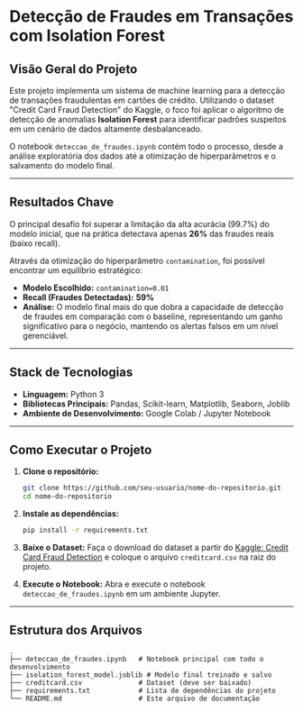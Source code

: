 # Detecção de Fraudes em Transações com Isolation Forest

## Visão Geral do Projeto

Este projeto implementa um sistema de machine learning para a detecção de transações fraudulentas em cartões de crédito. Utilizando o dataset "Credit Card Fraud Detection" do Kaggle, o foco foi aplicar o algoritmo de detecção de anomalias **Isolation Forest** para identificar padrões suspeitos em um cenário de dados altamente desbalanceado.

O notebook `deteccao_de_fraudes.ipynb` contém todo o processo, desde a análise exploratória dos dados até a otimização de hiperparâmetros e o salvamento do modelo final.

---

## Resultados Chave

O principal desafio foi superar a limitação da alta acurácia (99.7%) do modelo inicial, que na prática detectava apenas **26%** das fraudes reais (baixo recall).

Através da otimização do hiperparâmetro `contamination`, foi possível encontrar um equilíbrio estratégico:

-   **Modelo Escolhido:** `contamination=0.01`
-   **Recall (Fraudes Detectadas):** **59%**
-   **Análise:** O modelo final mais do que dobra a capacidade de detecção de fraudes em comparação com o baseline, representando um ganho significativo para o negócio, mantendo os alertas falsos em um nível gerenciável.

---

## Stack de Tecnologias

-   **Linguagem:** Python 3
-   **Bibliotecas Principais:** Pandas, Scikit-learn, Matplotlib, Seaborn, Joblib
-   **Ambiente de Desenvolvimento:** Google Colab / Jupyter Notebook

---

## Como Executar o Projeto

1.  **Clone o repositório:**
    ```bash
    git clone https://github.com/seu-usuario/nome-do-repositorio.git
    cd nome-do-repositorio
    ```

2.  **Instale as dependências:**
    ```bash
    pip install -r requirements.txt
    ```

3.  **Baixe o Dataset:**
    Faça o download do dataset a partir do [Kaggle: Credit Card Fraud Detection](https://www.kaggle.com/datasets/mlg-ulb/creditcardfraud) e coloque o arquivo `creditcard.csv` na raiz do projeto.

4.  **Execute o Notebook:**
    Abra e execute o notebook `deteccao_de_fraudes.ipynb` em um ambiente Jupyter.

---

## Estrutura dos Arquivos

```
.
├── deteccao_de_fraudes.ipynb   # Notebook principal com todo o desenvolvimento
├── isolation_forest_model.joblib # Modelo final treinado e salvo
├── creditcard.csv              # Dataset (deve ser baixado)
├── requirements.txt            # Lista de dependências do projeto
└── README.md                   # Este arquivo de documentação
```
